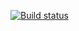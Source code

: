 [![Build status](https://ci.appveyor.com/api/projects/status/b2qexha18stpa87n?svg=true)](https://ci.appveyor.com/project/ivadelina/ahj-code)

